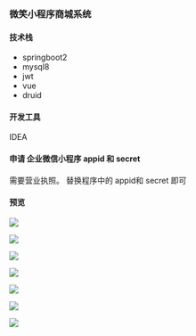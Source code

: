 ### 微笑小程序商城系统

#### 技术栈
* springboot2
* mysql8
* jwt
* vue
* druid

#### 开发工具 
IDEA

#### 申请 企业微信小程序 appid 和 secret
需要营业执照。 替换程序中的 appid和 secret 即可

#### 预览
![](xiaoguo/index.png)

![](xiaoguo/category.png)

![](xiaoguo/detail.png)

![](xiaoguo/cart.png)

![](xiaoguo/prePay.png)

![](xiaoguo/my.png)

![](xiaoguo/order.png)
